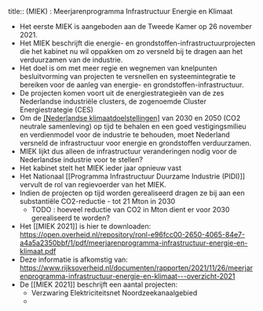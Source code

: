 title:: (MIEK) : Meerjarenprogramma Infrastructuur Energie en Klimaat

- Het eerste MIEK is aangeboden aan de Tweede Kamer op 26 november 2021.
- Het MIEK beschrijft die energie- en grondstoffen-infrastructuurprojecten
   die het kabinet nu wil oppakken om zo versneld bij te dragen aan het 
  verduurzamen van de industrie.
- Het doel is om met meer regie en wegnemen van knelpunten besluitvorming
  van projecten te versnellen en systeemintegratie te bereiken voor de aanleg van energie- en grondstoffen-infrastructuur.
- De projecten komen voort uit de energiestrategieën van de zes 
  Nederlandse industriële clusters, de zogenoemde Cluster Energiestrategie
   (CES)
- Om de [[Nederlandse klimaatdoelstellingen]](https://www.rijksoverheid.nl/onderwerpen/klimaatverandering/klimaatbeleid)
   van 2030 en 2050 (CO2 neutrale samenleving) op tijd te behalen en een 
  goed vestigingsmilieu en verdienmodel voor de industrie te behouden, 
  moet Nederland versneld de infrastructuur voor energie en grondstoffen 
  verduurzamen.
- MIEK lijkt dus alleen de infrastructuur veranderingen nodig voor de Nederlandse industrie voor te stellen?
- Het kabinet stelt het MIEK ieder jaar opnieuw vast
- Het Nationaal [[Programma Infrastructuur Duurzame Industrie (PIDI)]] vervult de rol van regievoerder van het MIEK.
- Indien de projecten op tijd worden gerealiseerd dragen ze bij aan een substantiële CO2-reductie - tot 21 Mton in 2030
	- TODO : hoeveel reductie van CO2 in Mton dient er voor 2030 gerealiseerd te worden?
- Het [[MIEK 2021]] is hier te downloaden: https://open.overheid.nl/repository/ronl-e96fcc00-2650-4065-84e7-a4a5a2350bbf/1/pdf/meerjarenprogramma-infrastructuur-energie-en-klimaat.pdf
- Deze informatie is afkomstig van: https://www.rijksoverheid.nl/documenten/rapporten/2021/11/26/meerjarenprogramma-infrastructuur-energie-en-klimaat---overzicht-2021
- De [[MIEK 2021]] beschrijft een aantal projecten:
	- Verzwaring Elektriciteitsnet Noordzeekanaalgebied
	-